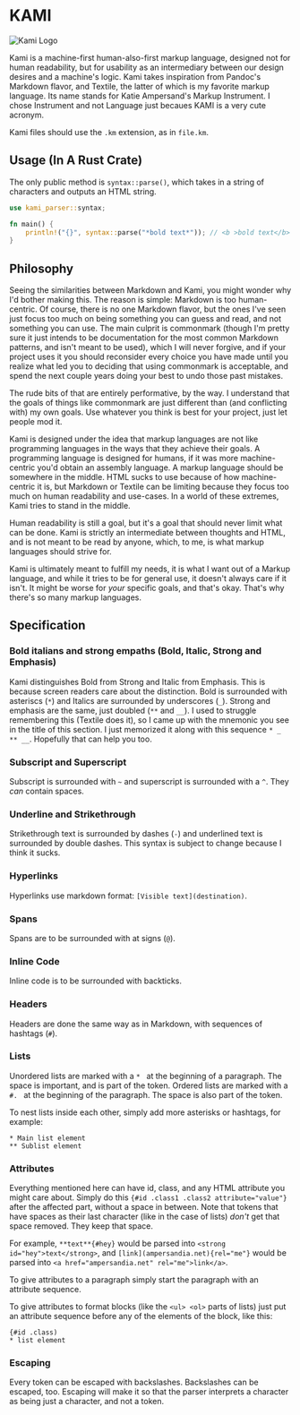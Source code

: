 # KAMI

![Kami Logo](https://user-images.githubusercontent.com/56773311/177063954-21ca2de8-d7cc-4480-b396-b52726242511.png)

Kami is a machine-first human-also-first markup language, designed not for human readability, but for usability as an intermediary between our design desires and a machine's logic. Kami takes inspiration from Pandoc's Markdown flavor, and Textile, the latter of which is my favorite markup language. Its name stands for Katie Ampersand's Markup Instrument. I chose Instrument and not Language just becaues KAMI is a very cute acronym.

Kami files should use the `.km` extension, as in `file.km`.

## Usage (In A Rust Crate)

The only public method is `syntax::parse()`, which takes in a string of characters and outputs an HTML string.

```rust
use kami_parser::syntax;

fn main() {
	println!("{}", syntax::parse("*bold text*")); // <b >bold text</b>
}
```

## Philosophy

Seeing the similarities between Markdown and Kami, you might wonder why I'd bother making this. The reason is simple: Markdown is too human-centric. Of course, there is no one Markdown flavor, but the ones I've seen just focus too much on being something you can guess and read, and not something you can use. The main culprit is commonmark (though I'm pretty sure it just intends to be documentation for the most common Markdown patterns, and isn't meant to be used), which I will never forgive, and if your project uses it you should reconsider every choice you have made until you realize what led you to deciding that using commonmark is acceptable, and spend the next couple years doing your best to undo those past mistakes.

The rude bits of that are entirely performative, by the way. I understand that the goals of things like commonmark are just different than (and conflicting with) my own goals. Use whatever you think is best for your project, just let people mod it.

Kami is designed under the idea that markup languages are not like programming languages in the ways that they achieve their goals. A programming language is designed for humans, if it was more machine-centric you'd obtain an assembly language. A markup language should be somewhere in the middle. HTML sucks to use because of how machine-centric it is, but Markdown or Textile can be limiting because they focus too much on human readability and use-cases. In a world of these extremes, Kami tries to stand in the middle.

Human readability is still a goal, but it's a goal that should never limit what can be done. Kami is strictly an intermediate between thoughts and HTML, and is not meant to be read by anyone, which, to me, is what markup languages should strive for.

Kami is ultimately meant to fulfill my needs, it is what I want out of a Markup language, and while it tries to be for general use, it doesn't always care if it isn't. It might be worse for _your_ specific goals, and that's okay. That's why there's so many markup languages.

## Specification

### Bold italians and strong empaths (Bold, Italic, Strong and Emphasis)

Kami distinguishes Bold from Strong and Italic from Emphasis. This is because screen readers care about the distinction. Bold is surrounded with asteriscs (`*`) and Italics are surrounded by underscores (`_`). Strong and emphasis are the same, just doubled (`**` and `__`). I used to struggle remembering this (Textile does it), so I came up with the mnemonic you see in the title of this section. I just memorized it along with this sequence `* _ ** __`. Hopefully that can help you too.

### Subscript and Superscript

Subscript is surrounded with `~` and superscript is surrounded with a `^`. They _can_ contain spaces.

### Underline and Strikethrough

Strikethrough text is surrounded by dashes (`-`) and underlined text is surrounded by double dashes. This syntax is subject to change because I think it sucks.

### Hyperlinks

Hyperlinks use markdown format: `[Visible text](destination)`.

### Spans

Spans are to be surrounded with at signs (`@`).

### Inline Code

Inline code is to be surrounded with backticks.

### Headers

Headers are done the same way as in Markdown, with sequences of hashtags (`#`).

### Lists

Unordered lists are marked with a `* ` at the beginning of a paragraph. The space is important, and is part of the token. Ordered lists are marked with a `#. ` at the beginning of the paragraph. The space is also part of the token.

To nest lists inside each other, simply add more asterisks or hashtags, for example:

```
* Main list element
** Sublist element
```

### Attributes

Everything mentioned here can have id, class, and any HTML attribute you might care about. Simply do this `{#id .class1 .class2 attribute="value"}` after the affected part, without a space in between. Note that tokens that have spaces as their last character (like in the case of lists) _don't_ get that space removed. They keep that space.

For example, `**text**{#hey}` would be parsed into `<strong id="hey">text</strong>`, and `[link](ampersandia.net){rel="me"}` would be parsed into `<a href="ampersandia.net" rel="me">link</a>`.

To give attributes to a paragraph simply start the paragraph with an attribute sequence.

To give attributes to format blocks (like the `<ul> <ol>` parts of lists) just put an attribute sequence before any of the elements of the block, like this:


```
{#id .class)
* list element
```

### Escaping

Every token can be escaped with backslashes. Backslashes can be escaped, too. Escaping will make it so that the parser interprets a character as being just a character, and not a token.
